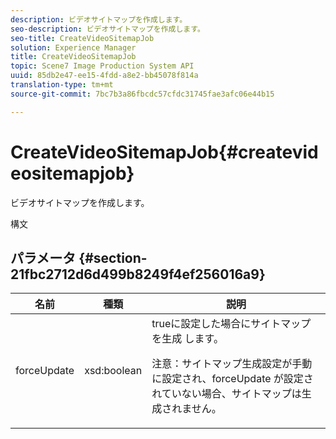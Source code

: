 ```yaml
---
description: ビデオサイトマップを作成します。
seo-description: ビデオサイトマップを作成します。
seo-title: CreateVideoSitemapJob
solution: Experience Manager
title: CreateVideoSitemapJob
topic: Scene7 Image Production System API
uuid: 85db2e47-ee15-4fdd-a8e2-bb45078f814a
translation-type: tm+mt
source-git-commit: 7bc7b3a86fbcdc57cfdc31745fae3afc06e44b15

---
```



# CreateVideoSitemapJob{#createvideositemapjob}

ビデオサイトマップを作成します。

構文

## パラメータ {#section-21fbc2712d6d499b8249f4ef256016a9}

<table id="table_7B459A9D55CE49A38D8A77CBD229033A"> 
 <thead> 
  <tr> 
   <th colname="col1" class="entry"> 名前 </th> 
   <th colname="col2" class="entry"> 種類 </th> 
   <th colname="col3" class="entry"> 説明 </th> 
  </tr> 
 </thead>
 <tbody> 
  <tr> 
   <td colname="col1"> <span class="codeph"> <span class="varname"> forceUpdate</span></span> </td> 
   <td colname="col2"> <span class="codeph"> xsd:boolean</span> </td> 
   <td colname="col3">trueに設定した場合にサイトマップを生成 <span class="codeph"> します</span>。 <p><p>注意：サイトマップ生成設定が手動に設定され、forceUpdate <span class="codeph"></span> が設定されていない場合、サイトマップは生成されません。 </p></p></td> 
  </tr> 
 </tbody> 
</table>

